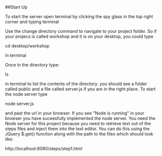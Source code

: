 ##Start Up

To start the server open terminal by clicking the spy glass in the top right corner and typing terminal

Use the change directory command to navigate to your project folder. So if your projecs is called workshop and it is on your desktop, you could type

cd desktop/workshop 

in terminal

Once in the directory type: 

ls

in terminal to list the contents of the directory. you should see a folder called public and a file called server.js if you are in the right place. To start the node server type

node server.js 

and past the url in your browser. If you see "Node is running" in your browser you have suceesfully implemented the node server. You need the Node server for this project because you need to retrieve text out of the steps files and inject them into the text editor. You can do this using the JQuery $.get() function along with the path to the files which should look like:

http://localhost:8080/steps/step1.html
